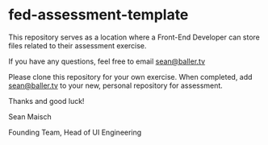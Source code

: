 # fed-assessment-template
This repository serves as a location where a Front-End Developer can store files related to their assessment exercise.

If you have any questions, feel free to email sean@baller.tv

Please clone this repository for your own exercise. When completed, add sean@baller.tv to your new, personal repository for assessment.

Thanks and good luck!

Sean Maisch

Founding Team, Head of UI Engineering
